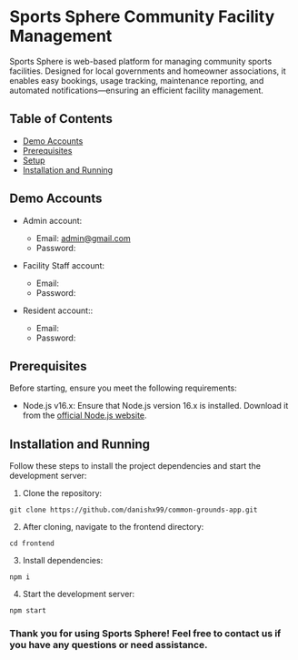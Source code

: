 # Sports Sphere Community Facility Management

Sports Sphere is web-based platform for managing community sports facilities. Designed for local governments and homeowner associations, it enables easy bookings, usage tracking, maintenance reporting, and automated notifications—ensuring an efficient facility management.

## Table of Contents
- [Demo Accounts](#demo-accounts)
- [Prerequisites](#prerequisites)
- [Setup](#setup)
- [Installation and Running](#installation-and-running)

## Demo Accounts
- Admin account:
    - Email: admin@gmail.com
    - Password:
 
- Facility Staff account:
    - Email: 
    - Password:
     
- Resident account::
    - Email: 
    - Password:
      
## Prerequisites
Before starting, ensure you meet the following requirements:

- Node.js v16.x: Ensure that Node.js version 16.x is installed. Download it from the [official Node.js website](https://nodejs.org/en).
  
## Installation and Running
Follow these steps to install the project dependencies and start the development server:

1. Clone the repository:
```
git clone https://github.com/danishx99/common-grounds-app.git
```
2. After cloning, navigate to the frontend directory:
```
cd frontend
```
3. Install dependencies:
```
npm i
```
4. Start the development server:
```
npm start
```

### Thank you for using Sports Sphere! Feel free to contact us if you have any questions or need assistance.

